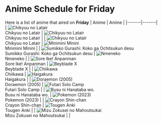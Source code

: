# Anime Schedule for Friday
Here is a list of anime that aired on **Friday** 
| Anime | Anime |
|-------|-------|
| ![Chikyuu no Latair](https://cdn.myanimelist.net/images/anime/1334/151528.webp)<br>Chikyuu no Latair | ![Chikyuu no Latair](https://cdn.myanimelist.net/images/anime/1334/151528.webp)<br>Chikyuu no Latair |
| ![Chikyuu no Latair](https://cdn.myanimelist.net/images/anime/1334/151528.webp)<br>Chikyuu no Latair | ![Minimini Minini](https://cdn.myanimelist.net/images/anime/1753/148560.webp)<br>Minimini Minini |
| ![Sumikko Gurashi: Koko ga Ochitsukun desu](https://cdn.myanimelist.net/images/anime/1177/149954.webp)<br>Sumikko Gurashi: Koko ga Ochitsukun desu | ![Nmeneko](https://cdn.myanimelist.net/images/anime/1989/149978.webp)<br>Nmeneko |
| ![Sore Ike! Anpanman](https://cdn.myanimelist.net/images/anime/1902/111797.webp)<br>Sore Ike! Anpanman | ![Beyblade X](https://cdn.myanimelist.net/images/anime/1394/145458.webp)<br>Beyblade X |
| ![Chiikawa](https://cdn.myanimelist.net/images/anime/1783/121944.webp)<br>Chiikawa | ![Haigakura](https://cdn.myanimelist.net/images/anime/1214/142185.webp)<br>Haigakura |
| ![Doraemon (2005)](https://cdn.myanimelist.net/images/anime/6/23935.webp)<br>Doraemon (2005) | ![Futari Solo Camp](https://cdn.myanimelist.net/images/anime/1904/150649.webp)<br>Futari Solo Camp |
| ![Busu ni Hanataba wo.](https://cdn.myanimelist.net/images/anime/1672/148193.webp)<br>Busu ni Hanataba wo. | ![Pokemon (2023)](https://cdn.myanimelist.net/images/anime/1703/137216.webp)<br>Pokemon (2023) |
| ![Crayon Shin-chan](https://cdn.myanimelist.net/images/anime/10/59897.webp)<br>Crayon Shin-chan | ![Tougen Anki](https://cdn.myanimelist.net/images/anime/1474/150666.webp)<br>Tougen Anki |
| ![Mizu Zokusei no Mahoutsukai](https://cdn.myanimelist.net/images/anime/1383/151072.webp)<br>Mizu Zokusei no Mahoutsukai |  |
